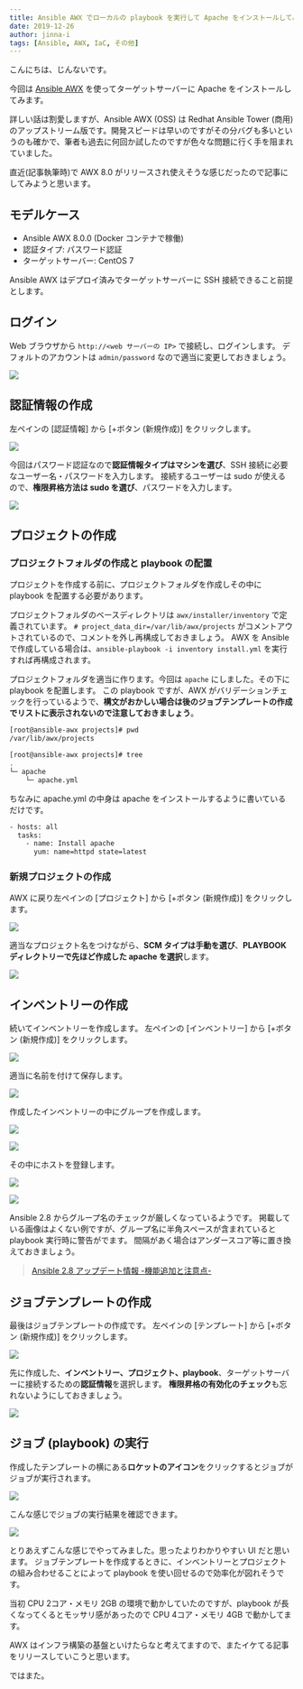 ```yaml
---
title: Ansible AWX でローカルの playbook を実行して Apache をインストールしてみる
date: 2019-12-26
author: jinna-i
tags: [Ansible, AWX, IaC, その他]
---
```


こんにちは、じんないです。

今回は [Ansible AWX](https://github.com/ansible/awx) を使ってターゲットサーバーに Apache をインストールしてみます。

詳しい話は割愛しますが、Ansible AWX (OSS) は Redhat Ansible Tower (商用) のアップストリーム版です。開発スピードは早いのですがその分バグも多いというのも確かで、筆者も過去に何回か試したのですが色々な問題に行く手を阻まれていました。

直近(記事執筆時)で AWX 8.0 がリリースされ使えそうな感じだったので記事にしてみようと思います。


## モデルケース
- Ansible AWX 8.0.0 (Docker コンテナで稼働)
- 認証タイプ: パスワード認証
- ターゲットサーバー: CentOS 7

Ansible AWX はデプロイ済みでターゲットサーバーに SSH 接続できること前提とします。

## ログイン

Web ブラウザから `http://<web サーバーの IP>` で接続し、ログインします。
デフォルトのアカウントは `admin/password` なので適当に変更しておきましょう。

![](images/install-apache-using-local-playbook-with-ansible-awx-1.png)

## 認証情報の作成

左ペインの [認証情報] から [+ボタン (新規作成)] をクリックします。

![](images/install-apache-using-local-playbook-with-ansible-awx-2.png)

今回はパスワード認証なので**認証情報タイプはマシンを選び**、SSH 接続に必要なユーザー名・パスワードを入力します。
接続するユーザーは sudo が使えるので、**権限昇格方法は sudo を選び**、パスワードを入力します。

![](images/install-apache-using-local-playbook-with-ansible-awx-3.png)

## プロジェクトの作成
### プロジェクトフォルダの作成と playbook の配置

プロジェクトを作成する前に、プロジェクトフォルダを作成しその中に playbook を配置する必要があります。

プロジェクトフォルダのベースディレクトリは `awx/installer/inventory` で定義されています。
`# project_data_dir=/var/lib/awx/projects` がコメントアウトされているので、コメントを外し再構成しておきましょう。
AWX を Ansible で作成している場合は、`ansible-playbook -i inventory install.yml` を実行すれば再構成されます。

プロジェクトフォルダを適当に作ります。今回は `apache` にしました。その下に playbook を配置します。
この playbook ですが、AWX がバリデーションチェックを行っているようで、**構文がおかしい場合は後のジョブテンプレートの作成でリストに表示されないので注意しておきましょう**。

```bash
[root@ansible-awx projects]# pwd
/var/lib/awx/projects

[root@ansible-awx projects]# tree
.
└─ apache
    └─ apache.yml
```

ちなみに apache.yml の中身は apache をインストールするように書いているだけです。

```bash
- hosts: all
  tasks:
    - name: Install apache
      yum: name=httpd state=latest
```

### 新規プロジェクトの作成
AWX に戻り左ペインの [プロジェクト] から [+ボタン (新規作成)] をクリックします。

![](images/install-apache-using-local-playbook-with-ansible-awx-4.png)

適当なプロジェクト名をつけながら、**SCM タイプは手動を選び**、**PLAYBOOK ディレクトリーで先ほど作成した apache を選択**します。

![](images/install-apache-using-local-playbook-with-ansible-awx-5.png)

## インベントリーの作成

続いてインベントリーを作成します。
左ペインの [インベントリー] から [+ボタン (新規作成)] をクリックします。

![](images/install-apache-using-local-playbook-with-ansible-awx-6.png)

適当に名前を付けて保存します。

![](images/install-apache-using-local-playbook-with-ansible-awx-7.png)

作成したインベントリーの中にグループを作成します。

![](images/install-apache-using-local-playbook-with-ansible-awx-8.png)

![](images/install-apache-using-local-playbook-with-ansible-awx-9.png)

その中にホストを登録します。

![](images/install-apache-using-local-playbook-with-ansible-awx-10.png)

![](images/install-apache-using-local-playbook-with-ansible-awx-11.png)

Ansible 2.8 からグループ名のチェックが厳しくなっているようです。
掲載している画像はよくない例ですが、グループ名に半角スペースが含まれていると playbook 実行時に警告がでます。
間隔があく場合はアンダースコア等に置き換えておきましょう。

> [Ansible 2.8 アップデート情報 -機能追加と注意点-](https://www.slideshare.net/akira6592/ansible28update)

## ジョブテンプレートの作成

最後はジョブテンプレートの作成です。
左ペインの [テンプレート] から [+ボタン (新規作成)] をクリックします。

![](images/install-apache-using-local-playbook-with-ansible-awx-12.png)

先に作成した、**インベントリー、プロジェクト、playbook**、ターゲットサーバーに接続するための**認証情報**を選択します。
**権限昇格の有効化のチェック**も忘れないようにしておきましょう。

![](images/install-apache-using-local-playbook-with-ansible-awx-13.png)

## ジョブ (playbook) の実行

作成したテンプレートの横にある**ロケットのアイコン**をクリックするとジョブがジョブが実行されます。

![](images/install-apache-using-local-playbook-with-ansible-awx-14.png)

こんな感じでジョブの実行結果を確認できます。

![](images/install-apache-using-local-playbook-with-ansible-awx-15.png)

とりあえずこんな感じでやってみました。思ったよりわかりやすい UI だと思います。
ジョブテンプレートを作成するときに、インベントリーとプロジェクトの組み合わせることによって playbook を使い回せるので効率化が図れそうです。

当初 CPU 2コア・メモリ 2GB の環境で動かしていたのですが、playbook が長くなってくるとモッサリ感があったので CPU 4コア・メモリ 4GB で動かしてます。

AWX はインフラ構築の基盤といけたらなと考えてますので、またイケてる記事をリリースしていこうと思います。

ではまた。